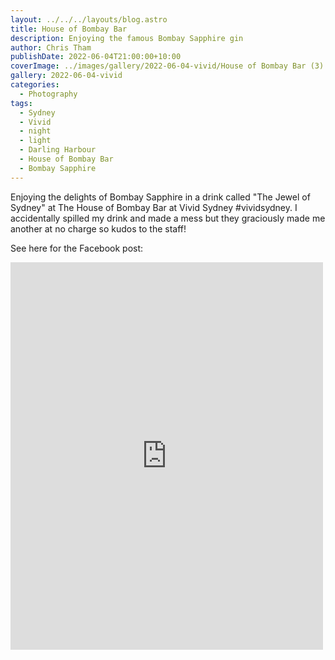 ```yaml
---
layout: ../../../layouts/blog.astro
title: House of Bombay Bar
description: Enjoying the famous Bombay Sapphire gin
author: Chris Tham
publishDate: 2022-06-04T21:00:00+10:00
coverImage: ../images/gallery/2022-06-04-vivid/House of Bombay Bar (3).jpeg
gallery: 2022-06-04-vivid
categories:
  - Photography
tags:
  - Sydney
  - Vivid
  - night
  - light
  - Darling Harbour
  - House of Bombay Bar
  - Bombay Sapphire
---
```


Enjoying the delights of Bombay Sapphire in a drink called "The Jewel of Sydney" at The House of Bombay Bar at Vivid Sydney #vividsydney. I accidentally spilled my drink and made a mess but they graciously made me another at no charge so kudos to the staff!

See here for the Facebook post:

<iframe src="https://www.facebook.com/plugins/post.php?href=https%3A%2F%2Fwww.facebook.com%2Fchris1.tham%2Fposts%2Fpfbid0gUwVPivFsuUaRsGncBuQrQf9Ksfuy1Kjfgye8gLtwJSJq7vqYFrTNRPgS6f2fHoRl&show_text=true&width=500" width="500" height="620" style="border:none;overflow:hidden" scrolling="no" frameborder="0" allowfullscreen="true" allow="autoplay; clipboard-write; encrypted-media; picture-in-picture; web-share"></iframe>
